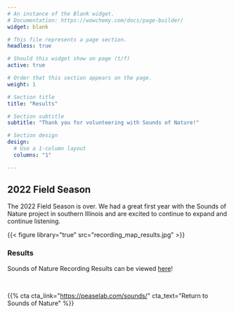 ```yaml
---
# An instance of the Blank widget.
# Documentation: https://wowchemy.com/docs/page-builder/
widget: blank

# This file represents a page section.
headless: true

# Should this widget show on page (t/f)
active: true

# Order that this section appears on the page.
weight: 1

# Section title
title: "Results"

# Section subtitle
subtitle: "Thank you for volunteering with Sounds of Nature!"

# Section design
design:
  # Use a 1-column layout
  columns: "1"

---    
```

    
## 2022 Field Season    

The 2022 Field Season is over. We had a great first year with the Sounds of Nature project in southern Illinois and are excited to continue to expand and continue listening.   

{{< figure library="true" src="recording_map_results.jpg" >}} 

### Results    

Sounds of Nature Recording Results can be viewed [here](https://soundsofnature.shinyapps.io/app-1/?_ga=2.156964731.1911718076.1662405104-361826376.1662309578)!  
    
</br>

{{% cta cta_link="https://peaselab.com/sounds/" cta_text="Return to Sounds of Nature" %}}
